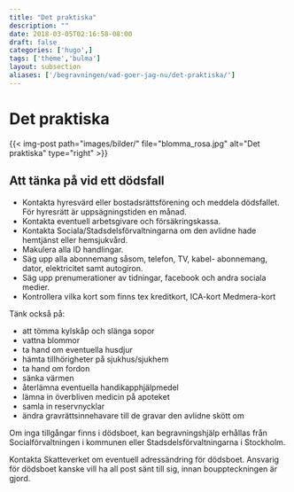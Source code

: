 ```yaml
---
title: "Det praktiska"
description: ""
date: 2018-03-05T02:16:58-08:00
draft: false
categories: ['hugo',]
tags: ['theme','bulma']
layout: subsection
aliases: ['/begravningen/vad-goer-jag-nu/det-praktiska/']
---
```



# Det praktiska

{{< img-post
    path="images/bilder/" file="blomma_rosa.jpg"
    alt="Det praktiska" type="right" >}}


## Att tänka på vid ett dödsfall

 * Kontakta hyresvärd eller bostadsrättsförening och meddela dödsfallet. För hyresrätt är uppsägningstiden en månad.
 * Kontakta eventuell arbetsgivare och försäkringskassa.
 * Kontakta Sociala/Stadsdelsförvaltningarna om den avlidne hade hemtjänst eller hemsjukvård.
 * Makulera alla ID handlingar.
 * Säg upp alla abonnemang såsom, telefon, TV, kabel- abonnemang, dator, elektricitet samt autogiron.
 * Säg upp prenumerationer av tidningar, facebook och andra sociala medier.
 * Kontrollera vilka kort som finns tex kreditkort, ICA-kort Medmera-kort

Tänk också på:

 * att tömma kylskåp och slänga sopor
 * vattna blommor
 * ta hand om eventuella husdjur
 * hämta tillhörigheter på sjukhus/sjukhem
 * ta hand om fordon
 * sänka värmen
 * återlämna eventuella handikapphjälpmedel
 * lämna in överbliven medicin på apoteket
 * samla in reservnycklar
 * ändra gravrättsinnehavare till de gravar den avlidne skött om

Om inga tillgångar finns i dödsboet, kan begravningshjälp erhållas från Socialförvaltningen i kommunen eller Stadsdelsförvaltningarna i Stockholm.

Kontakta Skatteverket om eventuell adressändring för dödsboet. Ansvarig för dödsboet kanske vill ha all post sänt till sig, innan bouppteckningen är gjord.

